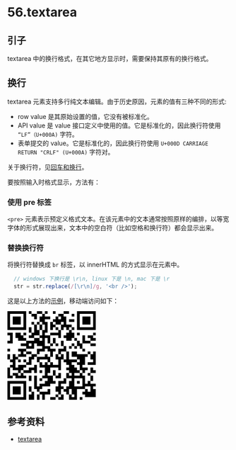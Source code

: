 # 56.textarea

## <a name="start"></a> 引子
textarea 中的换行格式，在其它地方显示时，需要保持其原有的换行格式。

## 换行
textarea 元素支持多行纯文本编辑。由于历史原因，元素的值有三种不同的形式:
- row value 是其原始设置的值，它没有被标准化。
- API value 是 value 接口定义中使用的值。它是标准化的，因此换行符使用 `“LF”（U+000A)` 字符。
- 表单提交的 value。它是标准化的，因此换行符使用 `U+000D CARRIAGE RETURN "CRLF" (U+000A)` 字符对。

关于换行符，见[回车和换行][url-segment-56]。

要按照输入时格式显示，方法有：
### 使用 pre 标签
`<pre>` 元素表示预定义格式文本。在该元素中的文本通常按照原样的编排，以等宽字体的形式展现出来，文本中的空白符（比如空格和换行符）都会显示出来。

### 替换换行符
将换行符替换成 `br` 标签，以 innerHTML 的方式显示在元素中。

```js
  // windows 下换行是 \r\n, linux 下是 \n, mac 下是 \r
  str = str.replace(/[\r\n]/g, '<br />');
```

这是以上方法的[示例][url-lab-textarea]，移动端访问如下：

![57-qrcode][url-local-qrcode]

## <a name="reference"></a> 参考资料
- [textarea][url-mdn-textarea]


<!-- 该元素的 API value 是元素的 row value 按照下面的转换而来：
1. 将 row value 的所有 U+000D CARRIAGE RETURN "CRLF" (U+000A) 字符对，替换为一个 "LF" (U+000A) 字符。
2. 将 row value 的剩下的 U+000D CARRIAGE RETURN 字符，替换为一个"LF" (U+000A) 字符。 -->

[url-base]:https://xxholic.github.io/segment
[url-lab-textarea]:https://xxholic.github.io/lab/lab-js/segment-57/57.index.html

[url-mdn-textarea]:https://www.w3.org/TR/html50/forms.html#the-textarea-element
[url-segment-56]:https://www.w3.org/TR/html50/forms.html#the-textarea-element

[url-local-qrcode]:../images/57/qrcode.png